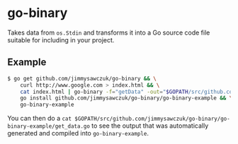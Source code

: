 # go-binary
Takes data from `os.Stdin` and transforms it into a Go source code file suitable for including in your project.

## Example

```bash
$ go get github.com/jimmysawczuk/go-binary && \
    curl http://www.google.com > index.html && \
    cat index.html | go-binary -f="getData" -out="$GOPATH/src/github.com/jimmysawczuk/go-binary/go-binary-example/get_data.go" && \
    go install github.com/jimmysawczuk/go-binary/go-binary-example && \
    go-binary-example
```

You can then do a `cat $GOPATH/src/github.com/jimmysawczuk/go-binary/go-binary-example/get_data.go` to see the output that was automatically generated and compiled into `go-binary-example`.

